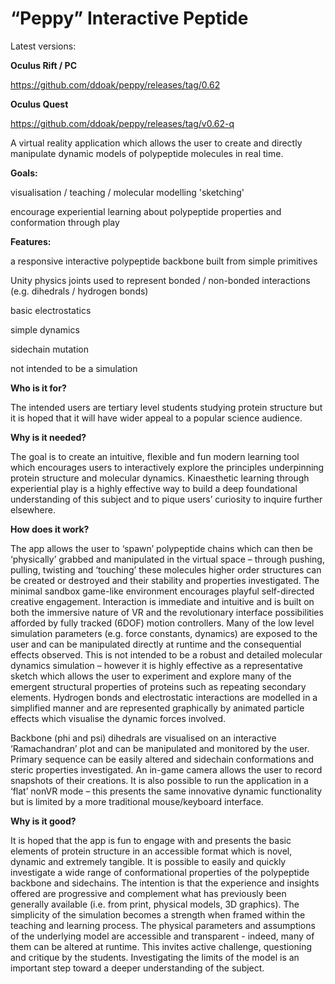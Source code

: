 # “Peppy” Interactive Peptide
Latest versions:

<b>Oculus Rift / PC</b><p>
https://github.com/ddoak/peppy/releases/tag/0.62

<b>Oculus Quest</b><p>
  
https://github.com/ddoak/peppy/releases/tag/v0.62-q

A virtual reality application which allows the user to create and directly manipulate dynamic
models of polypeptide molecules in real time.

<b>Goals:</b>

visualisation / teaching / molecular modelling 'sketching' 

encourage experiential learning about polypeptide properties and conformation through play

<b>Features:</b>

a responsive interactive polypeptide backbone built from simple primitives

Unity physics joints used to represent bonded / non-bonded interactions (e.g. dihedrals / hydrogen bonds)

basic electrostatics

simple dynamics

sidechain mutation

not intended to be a simulation


<b>Who is it for?</b>

The intended users are tertiary level students studying protein structure but it is hoped that
it will have wider appeal to a popular science audience.

<b>Why is it needed?</b>

The goal is to create an intuitive, flexible and fun modern learning tool which encourages
users to interactively explore the principles underpinning protein structure and molecular
dynamics.
Kinaesthetic learning through experiential play is a highly effective
way to build a deep foundational understanding of this subject and to pique users’ curiosity
to inquire further elsewhere.

<b>How does it work?</b>

The app allows the user to ‘spawn’ polypeptide chains which can then be ‘physically’
grabbed and manipulated in the virtual space – through pushing, pulling, twisting and
‘touching’ these molecules higher order structures can be created or destroyed and their
stability and properties investigated.
The minimal sandbox game-like environment encourages playful self-directed creative
engagement. Interaction is immediate and intuitive and is built on both the immersive
nature of VR and the revolutionary interface possibilities afforded by fully tracked (6DOF)
motion controllers.
Many of the low level simulation parameters (e.g. force constants, dynamics) are exposed to
the user and can be manipulated directly at runtime and the consequential effects
observed. This is not intended to be a robust and detailed molecular dynamics simulation –
however it is highly effective as a representative sketch which allows the user to experiment
and explore many of the emergent structural properties of proteins such as repeating
secondary elements.
Hydrogen bonds and electrostatic interactions are modelled in a simplified manner and are
represented graphically by animated particle effects which visualise the dynamic forces
involved.

Backbone (phi and psi) dihedrals are visualised on an interactive ‘Ramachandran’ plot and
can be manipulated and monitored by the user.
Primary sequence can be easily altered and sidechain conformations and steric properties
investigated. An in-game camera allows the user to record snapshots of their creations.
It is also possible to run the application in a ‘flat’ nonVR mode – this presents the same
innovative dynamic functionality but is limited by a more traditional mouse/keyboard
interface.

<b>Why is it good?</b>

It is hoped that the app is fun to engage with and presents the basic elements of protein
structure in an accessible format which is novel, dynamic and extremely tangible. It is
possible to easily and quickly investigate a wide range of conformational properties of the
polypeptide backbone and sidechains. The intention is that the experience and insights offered
are progressive and complement what has previously been generally available (i.e. from
print, physical models, 3D graphics).
The simplicity of the simulation becomes a strength when framed within the teaching and
learning process. The physical parameters and assumptions of the underlying model are
accessible and transparent - indeed, many of them can be altered at runtime. This invites
active challenge, questioning and critique by the students. Investigating the limits of the
model is an important step toward a deeper understanding of the subject.
